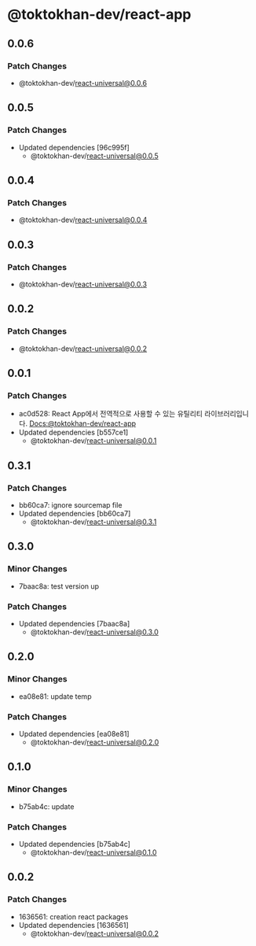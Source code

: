 # @toktokhan-dev/react-app

## 0.0.6

### Patch Changes

- @toktokhan-dev/react-universal@0.0.6

## 0.0.5

### Patch Changes

- Updated dependencies [96c995f]
  - @toktokhan-dev/react-universal@0.0.5

## 0.0.4

### Patch Changes

- @toktokhan-dev/react-universal@0.0.4

## 0.0.3

### Patch Changes

- @toktokhan-dev/react-universal@0.0.3

## 0.0.2

### Patch Changes

- @toktokhan-dev/react-universal@0.0.2

## 0.0.1

### Patch Changes

- ac0d528: React App에서 전역적으로 사용할 수 있는 유틸리티 라이브러리입니다.
  [Docs:@toktokhan-dev/react-app](https://toktokhan-dev-docs.vercel.app/docs/react-app)
- Updated dependencies [b557ce1]
  - @toktokhan-dev/react-universal@0.0.1

## 0.3.1

### Patch Changes

- bb60ca7: ignore sourcemap file
- Updated dependencies [bb60ca7]
  - @toktokhan-dev/react-universal@0.3.1

## 0.3.0

### Minor Changes

- 7baac8a: test version up

### Patch Changes

- Updated dependencies [7baac8a]
  - @toktokhan-dev/react-universal@0.3.0

## 0.2.0

### Minor Changes

- ea08e81: update temp

### Patch Changes

- Updated dependencies [ea08e81]
  - @toktokhan-dev/react-universal@0.2.0

## 0.1.0

### Minor Changes

- b75ab4c: update

### Patch Changes

- Updated dependencies [b75ab4c]
  - @toktokhan-dev/react-universal@0.1.0

## 0.0.2

### Patch Changes

- 1636561: creation react packages
- Updated dependencies [1636561]
  - @toktokhan-dev/react-universal@0.0.2
